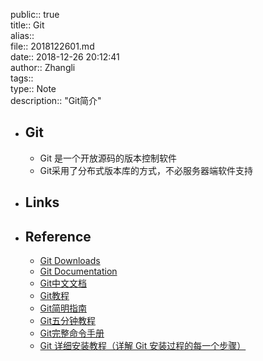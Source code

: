 public:: true  
title:: Git  
alias::   
file:: 2018122601.md  
date:: 2018-12-26 20:12:41  
author:: Zhangli  
tags::  
type:: Note  
description:: "Git简介"  

- ## Git
    - Git 是一个开放源码的版本控制软件
    - Git采用了分布式版本库的方式，不必服务器端软件支持

- ## Links

- ## Reference
    - [Git Downloads](https://git-scm.com/downloads)
    - [Git Documentation](https://git-scm.com/doc)
    - [Git中文文档](https://git-scm.com/book/zh/v2)
    - [Git教程](https://www.runoob.com/git/git-tutorial.html)
    - [Git简明指南](https://www.runoob.com/manual/git-guide/)
    - [Git五分钟教程](http://www.runoob.com/w3cnote/git-five-minutes-tutorial.html)
    - [Git完整命令手册](http://git-scm.com/docs)
    - [Git 详细安装教程（详解 Git 安装过程的每一个步骤）](https://blog.csdn.net/mukes/article/details/115693833)
